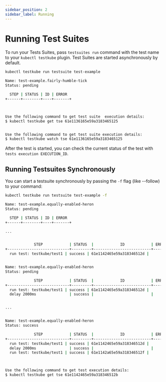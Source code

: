 ```yaml
---
sidebar_position: 2
sidebar_label: Running
---
```


# Running Test Suites

To run your Tests Suites, pass `testsuites run` command with the test name to your `kubectl testkube` plugin. Test Suites are started asynchronously by default.

```bash
kubectl testkube run testsuite test-example

Name: test-example.fairly-humble-tick
Status: pending

  STEP | STATUS | ID | ERROR
+------+--------+----+-------+



Use the following command to get test suite  execution details:
$ kubectl testkube get tse 61e1136165e59a3183465125


Use the following command to get test suite execution details:
$ kubectl testkube watch tse 61e1136165e59a3183465125
```

After the test is started, you can check the current status of the test with `tests execution EXECUTION_ID`.

## **Running Testsuites Synchronously**

You can start a testsuite synchronously by passing the `-f` flag (like --follow) to your command:

```bash
kubectl testkube run testsuite test-example -f

Name: test-example.equally-enabled-heron
Status: pending

  STEP | STATUS | ID | ERROR
+------+--------+----+-------+

...


             STEP            | STATUS  |            ID            | ERROR
+----------------------------+---------+--------------------------+-------+
  run test: testkube/test1 | success | 61e1142465e59a318346512d |


Name: test-example.equally-enabled-heron
Status: pending

             STEP            | STATUS  |            ID            | ERROR
+----------------------------+---------+--------------------------+-------+
  run test: testkube/test1 | success | 61e1142465e59a318346512d |
  delay 2000ms               | success |                          |


...


Name: test-example.equally-enabled-heron
Status: success

             STEP            | STATUS  |            ID            | ERROR
+----------------------------+---------+--------------------------+-------+
  run test: testkube/test1 | success | 61e1142465e59a318346512d |
  delay 2000ms               | success |                          |
  run test: testkube/test1 | success | 61e1142a65e59a318346512f |



Use the following command to get test execution details:
$ kubectl testkube get tse 61e1142465e59a318346512b

```
